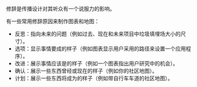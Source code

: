 修辞是传播设计对其听众有一个说服力的影响。

有一些常用修辞原因来制作图表和地图：

- 反思：指向未来的问题（例如过去、现在和未来项目中垃圾填埋场大小的尺寸）。
- 选项：显示事情要成的样子（例如图表显示用户采用的路径来设置一个应用程序）。
- 改进：展示事情应该是的样子（例如一个图表指出用户研究中的机会）。
- 确认：展示一些东西曾经或现在的样子（例如你的社区地图）。
- 计划：展示一些东西将成为的样子（例如带自行车车道的社区地图）。